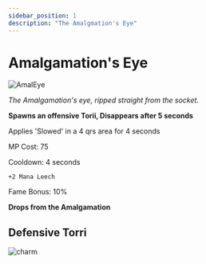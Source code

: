 ```yaml
---
sidebar_position: 1
description: "The Amalgmation's Eye"
---
```


# Amalgamation's Eye

![AmalEye](https://vwiki.valorserver.com/api/item/picture/amalgamation's%20eye)

<i>The Amalgamation's eye, ripped straight from the socket.</i>

**Spawns an offensive Torii, Disappears after 5 seconds**

Applies 'Slowed' in a 4 qrs area for 4 seconds

MP Cost: 75

Cooldown: 4 seconds

    +2 Mana Leech

Fame Bonus: 10%

**Drops from the Amalgamation**

## Defensive Torri

![charm](https://cdn.discordapp.com/attachments/1160376179996496013/1195487156962070738/charm8.gif?ex=65c6a02d&is=65b42b2d&hm=0c8e0d5172539a98ba721d15dad2db30925838e91611b8fb280132ed62c03b3b&)
